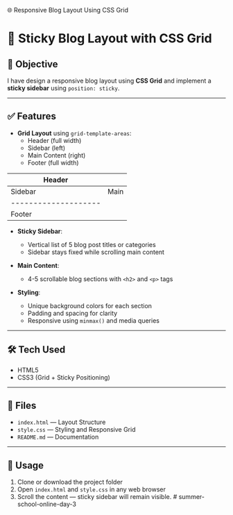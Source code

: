 🌐 Responsive Blog Layout Using CSS Grid

# 📝 Sticky Blog Layout with CSS Grid

## 🎯 Objective
I have design a responsive blog layout using **CSS Grid** and implement a **sticky sidebar** using `position: sticky`.

---

## ✅ Features

- **Grid Layout** using `grid-template-areas`:
  - Header (full width)
  - Sidebar (left)
  - Main Content (right)
  - Footer (full width)

| Header               |      |
| -------------------- | ---- |
| Sidebar              | Main |
| -------------------- |      |
| Footer               |      |


- **Sticky Sidebar**:
  - Vertical list of 5 blog post titles or categories
  - Sidebar stays fixed while scrolling main content

- **Main Content**:
  - 4-5 scrollable blog sections with `<h2>` and `<p>` tags

- **Styling**:
  - Unique background colors for each section
  - Padding and spacing for clarity
  - Responsive using `minmax()` and media queries

---

## 🛠️ Tech Used

- HTML5  
- CSS3 (Grid + Sticky Positioning)

---

## 📁 Files

- `index.html` — Layout Structure  
- `style.css` — Styling and Responsive Grid  
- `README.md` — Documentation

---

## 🚀 Usage

1. Clone or download the project folder  
2. Open `index.html` and `style.css` in any web browser  
3. Scroll the content — sticky sidebar will remain visible.
#   s u m m e r - s c h o o l - o n l i n e - d a y - 3  
 